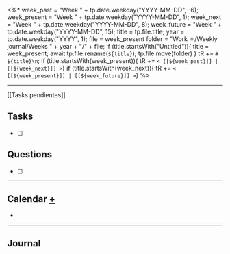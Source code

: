 <%*
week_past = "Week " + tp.date.weekday("YYYY-MM-DD", -6);
week_present = "Week " + tp.date.weekday("YYYY-MM-DD", 1);
week_next = "Week " + tp.date.weekday("YYYY-MM-DD", 8);
week_future = "Week " + tp.date.weekday("YYYY-MM-DD", 15);
title = tp.file.title;
year = tp.date.weekday("YYYY", 1);
file = week_present
folder = "Work ⚛️/Weekly journal/Weeks " + year + "/" + file;
if (title.startsWith("Untitled")){
	title = week_present;
    await tp.file.rename(`${title}`);
    tp.file.move(folder)
}
tR += `# ${title}\n`;
if (title.startsWith(week_present)){
	tR += `< [[${week_past}]] | [[${week_next}]] >`}
if (title.startsWith(week_next)){
	tR += `< [[${week_present}]] | [[${week_future}]] >`}
%>

---
[[Tasks pendientes]]
## Tasks
- [ ] 
## Questions
- [ ] 
---
## Calendar [+](https://calendar.google.com/calendar/u/0/r)
- 
---
## Journal

